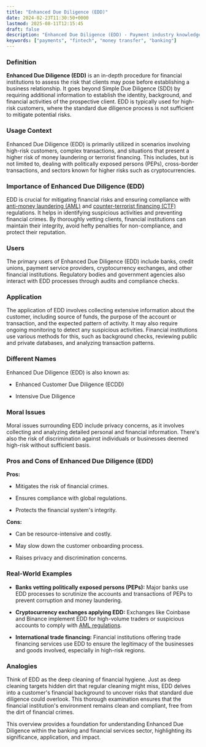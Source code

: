 ```yaml
---
title: "Enhanced Due Diligence (EDD)"
date: 2024-02-23T11:30:50+0000
lastmod: 2025-08-11T12:15:45
draft: false
description: "Enhanced Due Diligence (EDD) - Payment industry knowledge and insights"
keywords: ["payments", "fintech", "money transfer", "banking"]
---
```


### Definition

**Enhanced Due Diligence (EDD)** is an in-depth procedure for financial institutions to assess the risk that clients may pose before establishing a business relationship. It goes beyond Simple Due Diligence (SDD) by requiring additional information to establish the identity, background, and financial activities of the prospective client. EDD is typically used for high-risk customers, where the standard due diligence process is not sufficient to mitigate potential risks.

### Usage Context

Enhanced Due Diligence (EDD) is primarily utilized in scenarios involving high-risk customers, complex transactions, and situations that present a higher risk of money laundering or terrorist financing. This includes, but is not limited to, dealing with politically exposed persons (PEPs), cross-border transactions, and sectors known for higher risks such as cryptocurrencies.

### Importance of Enhanced Due Diligence (EDD)

EDD is crucial for mitigating financial risks and ensuring compliance with [anti-money laundering (AML)](https://faisalkhanllc.xyz/resources/payments-wiki/a/anti-money-laundering-aml/) and [counter-terrorist financing (CTF)](https://faisalkhanllc.xyz/resources/payments-wiki/c/counter-terrorism-financing-ctf/) regulations. It helps in identifying suspicious activities and preventing financial crimes. By thoroughly vetting clients, financial institutions can maintain their integrity, avoid hefty penalties for non-compliance, and protect their reputation.

### Users

The primary users of Enhanced Due Diligence (EDD) include banks, credit unions, payment service providers, cryptocurrency exchanges, and other financial institutions. Regulatory bodies and government agencies also interact with EDD processes through audits and compliance checks.

### Application

The application of EDD involves collecting extensive information about the customer, including source of funds, the purpose of the account or transaction, and the expected pattern of activity. It may also require ongoing monitoring to detect any suspicious activities. Financial institutions use various methods for this, such as background checks, reviewing public and private databases, and analyzing transaction patterns.

### Different Names

Enhanced Due Diligence (EDD) is also known as:

- Enhanced Customer Due Diligence (ECDD)

- Intensive Due Diligence

### Moral Issues

Moral issues surrounding EDD include privacy concerns, as it involves collecting and analyzing detailed personal and financial information. There's also the risk of discrimination against individuals or businesses deemed high-risk without sufficient basis.

### Pros and Cons of Enhanced Due Diligence (EDD)

**Pros:**

- Mitigates the risk of financial crimes.

- Ensures compliance with global regulations.

- Protects the financial system's integrity.

**Cons:**

- Can be resource-intensive and costly.

- May slow down the customer onboarding process.

- Raises privacy and discrimination concerns.

### Real-World Examples

- **Banks vetting politically exposed persons (PEPs):** Major banks use EDD processes to scrutinize the accounts and transactions of PEPs to prevent corruption and money laundering.

- **Cryptocurrency exchanges applying EDD:** Exchanges like Coinbase and Binance implement EDD for high-volume traders or suspicious accounts to comply with [AML regulations](https://faisalkhanllc.xyz/resources/payments-wiki/a/aml-law/).

- **International trade financing:** Financial institutions offering trade financing services use EDD to ensure the legitimacy of the businesses and goods involved, especially in high-risk regions.

### Analogies

Think of EDD as the deep cleaning of financial hygiene. Just as deep cleaning targets hidden dirt that regular cleaning might miss, EDD delves into a customer's financial background to uncover risks that standard due diligence could overlook. This thorough examination ensures that the financial institution's environment remains clean and compliant, free from the dirt of financial crimes.

This overview provides a foundation for understanding Enhanced Due Diligence within the banking and financial services sector, highlighting its significance, application, and impact.